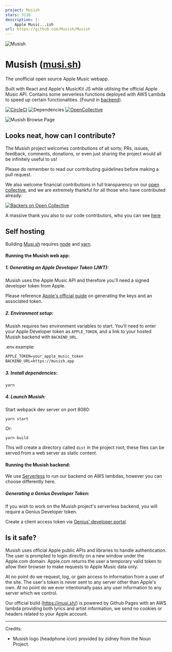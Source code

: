 ```yaml
---
project: Musish
stars: 3116
description: |-
    Apple Music...ish 
url: https://github.com/Musish/Musish
---
```


![Musish](https://i.imgur.com/ROMO267.png)

# Musish ([musi.sh](https://musi.sh/))

The unofficial open source Apple Music webapp.

Built with React and Apple's MusicKit JS while utilising the official Apple Music API.
Contains some serverless functions deployed with AWS Lambda to speed up certain functionalities. (Found in [backend](https://github.com/Musish/Musish/tree/master/src/backend)).

[![CircleCI](https://img.shields.io/circleci/project/github/Musish/Musish/master.svg)](https://circleci.com/gh/Musish/Musish) ![Dependencies](https://img.shields.io/david/musish/musish.svg) [![OpenCollective](https://opencollective.com/musish/backers/badge.svg)](https://opencollective.com/musish)

![Musish Browse Page](https://i.imgur.com/TFJyZnu.png)

## Looks neat, how can I contribute?

The Musish project welcomes contributions of all sorts; PRs, issues, feedback, comments, donations, or even just sharing the project would all be infinitely useful to us!

Please do remember to read our contributing guidelines before making a pull request.

We also welcome financial contributions in full transparency on our [open collective](https://opencollective.com/musish), and we are extremely thankful for all those who have contributed already:

[![Backers on Open Collective](https://opencollective.com/musish/tiers/backer.svg?avatarHeight=36&width=600)](https://opencollective.com/Musish)

A massive thank you also to our code contributors, who you can see [here](https://github.com/Musish/Musish/graphs/contributors)

## Self hosting

Building [Musi.sh](https://musi.sh/) requires [node](https://nodejs.org/en/) and [yarn](https://yarnpkg.com/lang/en/docs/install/).

#### Running the Musish web app:

##### 1. Generating an Apple Developer Token (JWT):

Musish uses the Apple Music API and therefore you'll need a signed developer token from Apple.

Please reference [Apple's official guide](https://developer.apple.com/documentation/applemusicapi/getting_keys_and_creating_tokens) on generating the keys and an associated token.

##### 2. Environment setup:

Musish requires two environment variables to start. You'll need to enter your Apple Developer token as `APPLE_TOKEN`, and a link to your hosted Musish backend with `BACKEND_URL`.

.env.example:

```txt
APPLE_TOKEN=your_apple_music_token
BACKEND_URL=https://musish.app
```

##### 3. Install dependencies:

```shell
yarn
```

##### 4. Launch Musish:

Start webpack dev server on port 8080:

```shell
yarn start
```

_Or:_

```shell
yarn build
```

This will create a directory called `dist` in the project root, these files can be served from a web server as static content.

#### Running the Musish backend:

We use [Serverless](https://serverless.com) to run our backend on AWS lambdas, however you can choose differently here.

##### Generating a Genius Developer Token:

If you wish to work on the Musish project's serverless backend, you will require a Genius Developer token.

Create a client access token via [Genius' developer portal](https://genius.com/developers).

## Is it safe?

Musish uses official Apple public APIs and libraries to handle authentication. The user is prompted to login directly on a new window under the Apple.com domain. Apple.com returns the user a temporary valid token to allow their browser to make requests to Apple Music data only.

At no point do we request, log, or gain access to information from a user of the site. The user's token is never sent to any server other than Apple's own. At no point do we ever intentionally pass any user information to any server which we control.

Our official build (https://musi.sh/) is powered by Github Pages with an AWS lambda providing both lyrics and artist information, we send no cookies or headers related to your Apple account.

---

Credits:

- Musish logo (headphone icon) provided by zidney from the Noun Project.

